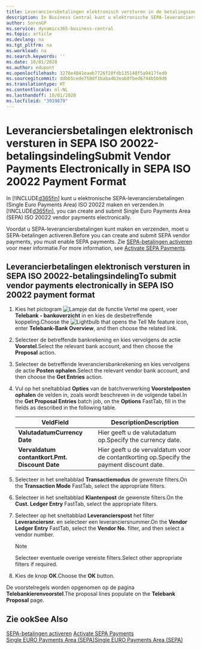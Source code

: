 ```yaml
---
title: Leveranciersbetalingen elektronisch versturen in de betalingsindeling SEPA ISO 20022
description: In Business Central kunt u elektronische SEPA-leveranciersbetalingen (Single Euro Payments Area) ISO 20022 maken en verzenden.
author: SorenGP
ms.service: dynamics365-business-central
ms.topic: article
ms.devlang: na
ms.tgt_pltfrm: na
ms.workload: na
ms.search.keywords: ''
ms.date: 10/01/2020
ms.author: edupont
ms.openlocfilehash: 3278e4841eaab7726f20fdb135148f5a9417fed0
ms.sourcegitcommit: ddbb5cede750df1baba4b3eab8fbed6744b5b9d6
ms.translationtype: HT
ms.contentlocale: nl-NL
ms.lasthandoff: 10/01/2020
ms.locfileid: "3919879"
---
```

# <a name="submit-vendor-payments-electronically-in-sepa-iso-20022-payment-format"></a><span data-ttu-id="8c7c2-103">Leveranciersbetalingen elektronisch versturen in SEPA ISO 20022-betalingsindeling</span><span class="sxs-lookup"><span data-stu-id="8c7c2-103">Submit Vendor Payments Electronically in SEPA ISO 20022 Payment Format</span></span>
<span data-ttu-id="8c7c2-104">In [!INCLUDE[d365fin](../../includes/d365fin_md.md)] kunt u elektronische SEPA-leveranciersbetalingen (Single Euro Payments Area) ISO 20022 maken en verzenden.</span><span class="sxs-lookup"><span data-stu-id="8c7c2-104">In [!INCLUDE[d365fin](../../includes/d365fin_md.md)], you can create and submit Single Euro Payments Area (SEPA) ISO 20022 vendor payments electronically.</span></span>  

<span data-ttu-id="8c7c2-105">Voordat u SEPA-leveranciersbetalingen kunt maken en verzenden, moet u SEPA-betalingen activeren.</span><span class="sxs-lookup"><span data-stu-id="8c7c2-105">Before you can create and submit SEPA vendor payments, you must enable SEPA payments.</span></span> <span data-ttu-id="8c7c2-106">Zie [SEPA-betalingen activeren](how-to-activate-sepa-payments.md) voor meer informatie.</span><span class="sxs-lookup"><span data-stu-id="8c7c2-106">For more information, see [Activate SEPA Payments](how-to-activate-sepa-payments.md).</span></span>  

## <a name="to-submit-vendor-payments-electronically-in-sepa-iso-20022-payment-format"></a><span data-ttu-id="8c7c2-107">Leverancierbetalingen elektronisch versturen in SEPA ISO 20022-betalingsindeling</span><span class="sxs-lookup"><span data-stu-id="8c7c2-107">To submit vendor payments electronically in SEPA ISO 20022 payment format</span></span>  

1.  <span data-ttu-id="8c7c2-108">Kies het pictogram ![Lampje dat de functie Vertel me opent](../../media/ui-search/search_small.png "Vertel me wat u wilt doen"), voer **Telebank - bankoverzicht** in en kies de desbetreffende koppeling.</span><span class="sxs-lookup"><span data-stu-id="8c7c2-108">Choose the ![Lightbulb that opens the Tell Me feature](../../media/ui-search/search_small.png "Tell me what you want to do") icon, enter **Telebank-Bank Overview**, and then choose the related link.</span></span>  
2.  <span data-ttu-id="8c7c2-109">Selecteer de betreffende bankrekening en kies vervolgens de actie **Voorstel**.</span><span class="sxs-lookup"><span data-stu-id="8c7c2-109">Select the relevant bank account, and then choose the **Proposal** action.</span></span>  
3.  <span data-ttu-id="8c7c2-110">Selecteer de betreffende leveranciersbankrekening en kies vervolgens de actie **Posten ophalen**.</span><span class="sxs-lookup"><span data-stu-id="8c7c2-110">Select the relevant vendor bank account, and then choose the **Get Entries** action.</span></span>  
4.  <span data-ttu-id="8c7c2-111">Vul op het sneltabblad **Opties** van de batchverwerking **Voorstelposten ophalen** de velden in, zoals wordt beschreven in de volgende tabel.</span><span class="sxs-lookup"><span data-stu-id="8c7c2-111">In the **Get Proposal Entries** batch job, on the **Options** FastTab, fill in the fields as described in the following table.</span></span>  

    |<span data-ttu-id="8c7c2-112">Veld</span><span class="sxs-lookup"><span data-stu-id="8c7c2-112">Field</span></span>|<span data-ttu-id="8c7c2-113">Description</span><span class="sxs-lookup"><span data-stu-id="8c7c2-113">Description</span></span>|  
    |---------------------------------|---------------------------------------|  
    |<span data-ttu-id="8c7c2-114">**Valutadatum**</span><span class="sxs-lookup"><span data-stu-id="8c7c2-114">**Currency Date**</span></span>|<span data-ttu-id="8c7c2-115">Hier geeft u de valutadatum op.</span><span class="sxs-lookup"><span data-stu-id="8c7c2-115">Specify the currency date.</span></span>|  
    |<span data-ttu-id="8c7c2-116">**Vervaldatum contantkort.**</span><span class="sxs-lookup"><span data-stu-id="8c7c2-116">**Pmt. Discount Date**</span></span>|<span data-ttu-id="8c7c2-117">Hier geeft u de vervaldatum voor de contantkorting op.</span><span class="sxs-lookup"><span data-stu-id="8c7c2-117">Specify the payment discount date.</span></span>|  

5.  <span data-ttu-id="8c7c2-118">Selecteer in het sneltabblad **Transactiemodus** de gewenste filters.</span><span class="sxs-lookup"><span data-stu-id="8c7c2-118">On the **Transaction Mode** FastTab, select the appropriate filters.</span></span>  
6.  <span data-ttu-id="8c7c2-119">Selecteer in het sneltabblad **Klantenpost** de gewenste filters.</span><span class="sxs-lookup"><span data-stu-id="8c7c2-119">On the **Cust. Ledger Entry** FastTab, select the appropriate filters.</span></span>  
7.  <span data-ttu-id="8c7c2-120">Selecteer op het sneltabblad **Leverancierspost** het filter **Leveranciersnr.** en selecteer een leveranciersnummer.</span><span class="sxs-lookup"><span data-stu-id="8c7c2-120">On the **Vendor Ledger Entry** FastTab, select the **Vendor No.** filter, and then select a vendor number.</span></span>  

    > [!NOTE]  
    >  <span data-ttu-id="8c7c2-121">Selecteer eventuele overige vereiste filters.</span><span class="sxs-lookup"><span data-stu-id="8c7c2-121">Select other appropriate filters if required.</span></span>  

8.  <span data-ttu-id="8c7c2-122">Kies de knop **OK**.</span><span class="sxs-lookup"><span data-stu-id="8c7c2-122">Choose the **OK** button.</span></span>  

<span data-ttu-id="8c7c2-123">De voorstelregels worden opgenomen op de pagina **Telebankierenvoorstel**.</span><span class="sxs-lookup"><span data-stu-id="8c7c2-123">The proposal lines populate on the **Telebank Proposal** page.</span></span>  

## <a name="see-also"></a><span data-ttu-id="8c7c2-124">Zie ook</span><span class="sxs-lookup"><span data-stu-id="8c7c2-124">See Also</span></span>  
 <span data-ttu-id="8c7c2-125">[SEPA-betalingen activeren](how-to-activate-sepa-payments.md) </span><span class="sxs-lookup"><span data-stu-id="8c7c2-125">[Activate SEPA Payments](how-to-activate-sepa-payments.md) </span></span>  
 [<span data-ttu-id="8c7c2-126">Single EURO Payments Area (SEPA)</span><span class="sxs-lookup"><span data-stu-id="8c7c2-126">Single EURO Payments Area (SEPA)</span></span>](single-euro-payments-area-sepa-.md)   
